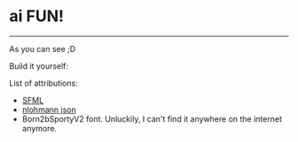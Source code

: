 # ai FUN!
---
As you can see ;D

Build it yourself:

List of attributions:

* [SFML](https://github.com/SFML/SFML)
* [nlohmann json](https://github.com/nlohmann/json)
* Born2bSportyV2 font. Unluckily, I can't find it anywhere on the internet anymore. 
